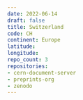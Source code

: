 ```yaml
---
date: 2022-06-14
draft: false
title: Switzerland
code: CH
continent: Europe
latitude:
longitude:
repo_count: 3
repositories:
- cern-document-server
- preprints-org
- zenodo
---
```



